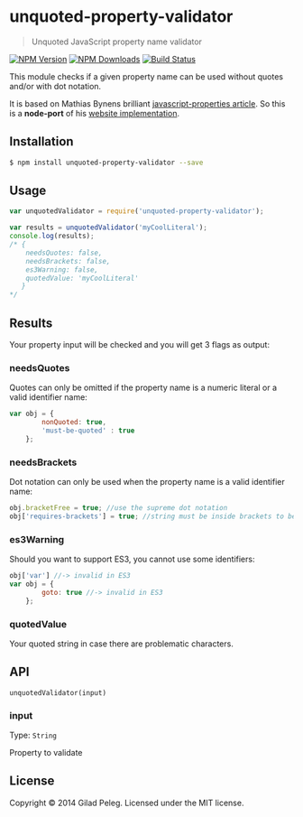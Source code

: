 # unquoted-property-validator
> Unquoted JavaScript property name validator

[![NPM Version](http://img.shields.io/npm/v/unquoted-property-validator.svg?style=flat)](https://npmjs.org/package/unquoted-property-validator)
[![NPM Downloads](http://img.shields.io/npm/dm/unquoted-property-validator.svg?style=flat)](https://npmjs.org/package/unquoted-property-validator)
[![Build Status](http://img.shields.io/travis/pgilad/unquoted-property-validator.svg?style=flat)](https://travis-ci.org/pgilad/unquoted-property-validator)

This module checks if a given property name can be used without quotes and/or with dot notation.

It is based on Mathias Bynens brilliant [javascript-properties article](https://mathiasbynens.be/notes/javascript-properties).
So this is a **node-port** of his [website implementation](https://github.com/mathiasbynens/mothereff.in/tree/master/js-properties).

## Installation

```bash
$ npm install unquoted-property-validator --save
```

## Usage

```js
var unquotedValidator = require('unquoted-property-validator');

var results = unquotedValidator('myCoolLiteral');
console.log(results);
/* {
    needsQuotes: false,
    needsBrackets: false,
    es3Warning: false,
    quotedValue: 'myCoolLiteral'
   }
*/
```

## Results

Your property input will be checked and you will get 3 flags as output:

### needsQuotes

Quotes can only be omitted if the property name is a numeric literal or a valid identifier name:

```js
var obj = {
        nonQuoted: true,
        'must-be-quoted' : true
    };
```

### needsBrackets

Dot notation can only be used when the property name is a valid identifier name:

```js
obj.bracketFree = true; //use the supreme dot notation
obj['requires-brackets'] = true; //string must be inside brackets to be used as property
```

### es3Warning

Should you want to support ES3, you cannot use some identifiers:
```js
obj['var'] //-> invalid in ES3
var obj = {
        goto: true //-> invalid in ES3
    };
```

### quotedValue

Your quoted string in case there are problematic characters.

## API

`unquotedValidator(input)`

### input

Type: `String`

Property to validate

## License
Copyright © 2014 Gilad Peleg.
Licensed under the MIT license.

